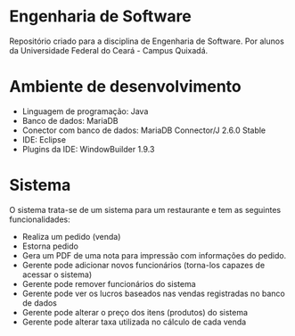 # Engenharia de Software
Repositório criado para a disciplina de Engenharia de Software.
Por alunos da Universidade Federal do Ceará - Campus Quixadá.

# Ambiente de desenvolvimento
- Linguagem de programação: Java
- Banco de dados: MariaDB
- Conector com banco de dados: MariaDB Connector/J 2.6.0 Stable
- IDE: Eclipse
- Plugins da IDE: WindowBuilder 1.9.3


# Sistema
O sistema trata-se de um sistema para um restaurante e tem as seguintes funcionalidades:
- Realiza um pedido (venda)
- Estorna pedido
- Gera um PDF de uma nota para impressão com informações do pedido.
- Gerente pode adicionar novos funcionários (torna-los capazes de acessar o sistema)
- Gerente pode remover funcionários do sistema
- Gerente pode ver os lucros baseados nas vendas registradas no banco de dados
- Gerente pode alterar o preço dos itens (produtos) do sistema
- Gerente pode alterar taxa utilizada no cálculo de cada venda

